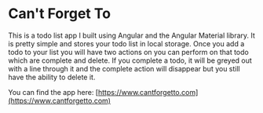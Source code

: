# Can't Forget To

This is a todo list app I built using Angular and the Angular Material library.  It is pretty simple and stores your todo list in local storage.  Once you add a todo to your list you will have two actions on you can perform on that todo which are complete and delete. If you complete a todo, it will be greyed out with a line through it and the complete action will disappear but you still have the ability to delete it.  

You can find the app here:
[https://www.cantforgetto.com](https://www.cantforgetto.com)
